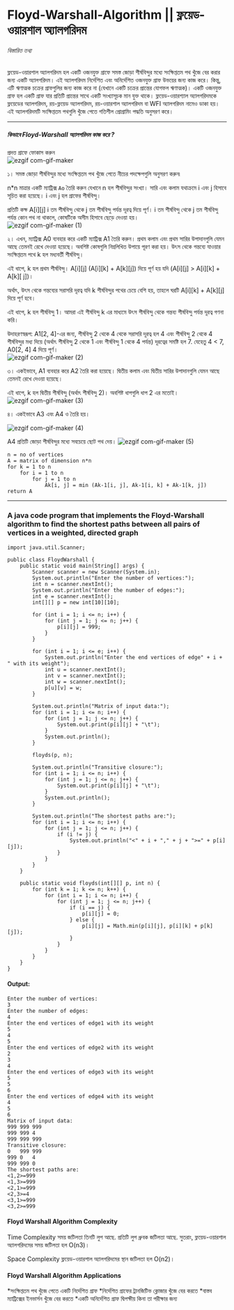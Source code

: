 # Floyd-Warshall-Algorithm || ফ্লয়েড-ওয়ারশাল অ্যালগরিদম
###### বিস্তারিত তথ্য

ফ্লয়েড-ওয়ারশাল অ্যালগরিদম হল একটি ওজনযুক্ত গ্রাফে সমস্ত জোড়া শীর্ষবিন্দুর মধ্যে সংক্ষিপ্ততম পথ খুঁজে বের করার জন্য একটি অ্যালগরিদম। 
এই অ্যালগরিদম নির্দেশিত এবং অনির্দেশিত ওজনযুক্ত গ্রাফ উভয়ের জন্য কাজ করে। কিন্তু, এটি ঋণাত্মক চক্রের গ্রাফগুলির জন্য কাজ করে না (যেখানে একটি চক্রের প্রান্তের যোগফল ঋণাত্মক)।
একটি ওজনযুক্ত গ্রাফ হল একটি গ্রাফ যার প্রতিটি প্রান্তের সাথে একটি সংখ্যাসূচক মান যুক্ত থাকে।
ফ্লয়েড-ওয়ারশ্যাল অ্যালগরিদমকে ফ্লয়েডের অ্যালগরিদম, রয়-ফ্লয়েড অ্যালগরিদম, রয়-ওয়ারশাল অ্যালগরিদম বা WFI অ্যালগরিদম নামেও ডাকা হয়।
এই অ্যালগরিদমটি সংক্ষিপ্ততম পথগুলি খুঁজে পেতে গতিশীল প্রোগ্রামিং পদ্ধতি অনুসরণ করে।
*** 
##### কিভাবে Floyd-Warshall অ্যালগরিদম কাজ করে ?
প্রদত্ত গ্রাফে ফোকাস করুন <br>
![ezgif com-gif-maker](https://user-images.githubusercontent.com/27882232/214534128-1f0e805c-e8c8-41aa-a17b-97329c9f21ef.jpg)

১। সমস্ত জোড়া শীর্ষবিন্দুর মধ্যে সংক্ষিপ্ততম পথ খুঁজে পেতে নীচের পদক্ষেপগুলি অনুসরণ করুন৷

n*n মাত্রার একটি ম্যাট্রিক্স ```Ao``` তৈরি করুন যেখানে n হল শীর্ষবিন্দুর সংখ্যা। সারি এবং কলাম যথাক্রমে i এবং j হিসাবে সূচিত করা হয়েছে। i এবং j হল গ্রাফের শীর্ষবিন্দু।

প্রতিটি কক্ষ A[i][j] i তম শীর্ষবিন্দু থেকে j তম শীর্ষবিন্দু পর্যন্ত দূরত্ব দিয়ে পূর্ণ। i তম শীর্ষবিন্দু থেকে j তম শীর্ষবিন্দু পর্যন্ত কোন পথ না থাকলে, কোষটিকে অসীম হিসাবে ছেড়ে দেওয়া হয়। <br>
![ezgif com-gif-maker (1)](https://user-images.githubusercontent.com/27882232/214535481-25b85228-b6b3-49b5-ae99-87911d22c282.jpg)

২। এখন, ম্যাট্রিক্স A0 ব্যবহার করে একটি ম্যাট্রিক্স A1 তৈরি করুন। প্রথম কলাম এবং প্রথম সারির উপাদানগুলি যেমন আছে তেমনই রেখে দেওয়া হয়েছে। অবশিষ্ট কোষগুলি নিম্নলিখিত উপায়ে পূরণ করা হয়।
উৎস থেকে গন্তব্যে যাওয়ার সংক্ষিপ্ততম পথে k হল মধ্যবর্তী শীর্ষবিন্দু। <br>

এই ধাপে, k হল প্রথম শীর্ষবিন্দু। A[i][j] (A[i][k] + A[k][j]) দিয়ে পূর্ণ হয় যদি (A[i][j] > A[i][k] + A[k][ j])। <br> 

অর্থাৎ, উৎস থেকে গন্তব্যের সরাসরি দূরত্ব যদি k শীর্ষবিন্দুর পথের চেয়ে বেশি হয়, তাহলে ঘরটি A[i][k] + A[k][j] দিয়ে পূর্ণ হবে। <br>

এই ধাপে, k হল শীর্ষবিন্দু 1। আমরা এই শীর্ষবিন্দু k এর মাধ্যমে উৎস শীর্ষবিন্দু থেকে গন্তব্য শীর্ষবিন্দু পর্যন্ত দূরত্ব গণনা করি। <br>

উদাহরণস্বরূপ: A1[2, 4]-এর জন্য, শীর্ষবিন্দু 2 থেকে 4 থেকে সরাসরি দূরত্ব হল 4 এবং শীর্ষবিন্দু 2 থেকে 4 শীর্ষবিন্দুর মধ্য দিয়ে (অর্থাৎ শীর্ষবিন্দু 2 থেকে 1 এবং শীর্ষবিন্দু 1 থেকে 4 পর্যন্ত) দূরত্বের সমষ্টি হল 7. যেহেতু 4 < 7, A0[2, 4] 4 দিয়ে পূর্ণ। <br>
![ezgif com-gif-maker (2)](https://user-images.githubusercontent.com/27882232/214536540-33b37d78-be0a-4d09-9cc9-c45143fdf4bd.jpg)

৩। একইভাবে, A1 ব্যবহার করে A2 তৈরি করা হয়েছে। দ্বিতীয় কলাম এবং দ্বিতীয় সারির উপাদানগুলি যেমন আছে তেমনই রেখে দেওয়া হয়েছে।

এই ধাপে, k হল দ্বিতীয় শীর্ষবিন্দু (অর্থাৎ শীর্ষবিন্দু 2)। অবশিষ্ট ধাপগুলি ধাপ 2 এর মতোই।
![ezgif com-gif-maker (3)](https://user-images.githubusercontent.com/27882232/214536897-d25cd250-a75a-4b0e-b936-59fd96bfca18.jpg)

৪। একইভাবে A3 এবং A4 ও তৈরি হয়।

![ezgif com-gif-maker (4)](https://user-images.githubusercontent.com/27882232/214537376-9602deb3-c8fe-4066-9803-6ede53561d68.jpg)

A4 প্রতিটি জোড়া শীর্ষবিন্দুর মধ্যে সবচেয়ে ছোট পথ দেয়।
![ezgif com-gif-maker (5)](https://user-images.githubusercontent.com/27882232/214537528-f5f572d6-7a55-4e6a-b879-11d55a321548.jpg)
```
n = no of vertices
A = matrix of dimension n*n
for k = 1 to n
    for i = 1 to n
        for j = 1 to n
            Ak[i, j] = min (Ak-1[i, j], Ak-1[i, k] + Ak-1[k, j])
return A
```
***
### A java code program that implements the Floyd-Warshall algorithm to find the shortest paths between all pairs of vertices in a weighted, directed graph

```
import java.util.Scanner;

public class FloydWarshall {
    public static void main(String[] args) {
        Scanner scanner = new Scanner(System.in);
        System.out.println("Enter the number of vertices:");
        int n = scanner.nextInt();
        System.out.println("Enter the number of edges:");
        int e = scanner.nextInt();
        int[][] p = new int[10][10];

        for (int i = 1; i <= n; i++) {
            for (int j = 1; j <= n; j++) {
                p[i][j] = 999;
            }
        }

        for (int i = 1; i <= e; i++) {
            System.out.println("Enter the end vertices of edge" + i + " with its weight");
            int u = scanner.nextInt();
            int v = scanner.nextInt();
            int w = scanner.nextInt();
            p[u][v] = w;
        }

        System.out.println("Matrix of input data:");
        for (int i = 1; i <= n; i++) {
            for (int j = 1; j <= n; j++) {
                System.out.print(p[i][j] + "\t");
            }
            System.out.println();
        }

        floyds(p, n);

        System.out.println("Transitive closure:");
        for (int i = 1; i <= n; i++) {
            for (int j = 1; j <= n; j++) {
                System.out.print(p[i][j] + "\t");
            }
            System.out.println();
        }

        System.out.println("The shortest paths are:");
        for (int i = 1; i <= n; i++) {
            for (int j = 1; j <= n; j++) {
                if (i != j) {
                    System.out.println("<" + i + "," + j + ">=" + p[i][j]);
                }
            }
        }
    }

    public static void floyds(int[][] p, int n) {
        for (int k = 1; k <= n; k++) {
            for (int i = 1; i <= n; i++) {
                for (int j = 1; j <= n; j++) {
                    if (i == j) {
                        p[i][j] = 0;
                    } else {
                        p[i][j] = Math.min(p[i][j], p[i][k] + p[k][j]);
                    }
                }
            }
        }
    }
}

```

#### Output: 
```
Enter the number of vertices:
3
Enter the number of edges:
4
Enter the end vertices of edge1 with its weight
5
4
5
Enter the end vertices of edge2 with its weight
2
3
4
Enter the end vertices of edge3 with its weight
5
5
6
Enter the end vertices of edge4 with its weight
4
5
6
Matrix of input data:
999	999	999	
999	999	4	
999	999	999	
Transitive closure:
0	999	999	
999	0	4	
999	999	0	
The shortest paths are:
<1,2>=999
<1,3>=999
<2,1>=999
<2,3>=4
<3,1>=999
<3,2>=999

```

#### Floyd Warshall Algorithm Complexity
Time Complexity
সময় জটিলতা তিনটি লুপ আছে. প্রতিটি লুপ ধ্রুবক জটিলতা আছে. সুতরাং, ফ্লয়েড-ওয়ারশাল অ্যালগরিদমের সময় জটিলতা হল O(n3)।

Space Complexity
ফ্লয়েড-ওয়ারশাল অ্যালগরিদমের স্থান জটিলতা হল O(n2)।

#### Floyd Warshall Algorithm Applications
*সংক্ষিপ্ততম পথ খুঁজে পেতে একটি নির্দেশিত গ্রাফ
*নির্দেশিত গ্রাফের ট্রানজিটিভ ক্লোজার খুঁজে বের করতে
*বাস্তব ম্যাট্রিক্সের ইনভার্সন খুঁজে বের করতে
*একটি অনির্দেশিত গ্রাফ দ্বিপক্ষীয় কিনা তা পরীক্ষার জন্য
